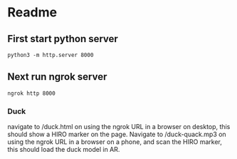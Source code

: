 # Readme

## First start python server

`python3 -m http.server 8000`

## Next run ngrok server

`ngrok http 8000`

### Duck

navigate to /duck.html on using the ngrok URL in a browser on desktop, this should show a HIRO marker on the page.
Navigate to /duck-quack.mp3 on using the ngrok URL in a browser on a phone, and scan the HIRO marker, this should load the duck model in AR.
